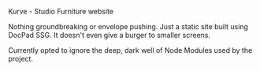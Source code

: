 Kurve - Studio Furniture website

Nothing groundbreaking or envelope pushing. Just a static site built using DocPad SSG. It doesn't even give a burger to smaller screens.

Currently opted to ignore the deep, dark well of Node Modules used by the project.
